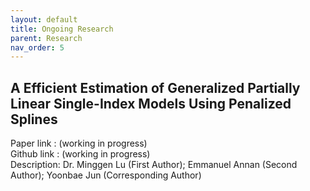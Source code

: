 ```yaml
---
layout: default
title: Ongoing Research
parent: Research
nav_order: 5
---
```


## A Efficient Estimation of Generalized Partially Linear Single-Index Models Using Penalized Splines
Paper  link : (working in progress)\
Github link : (working in progress)\
Description: Dr. Minggen Lu (First Author); Emmanuel Annan (Second Author); Yoonbae Jun (Corresponding Author)

